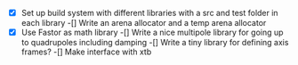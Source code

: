 -[x] Set up build system with different libraries with a src and test folder in each library
-[] Write an arena allocator and a temp arena allocator
-[x] Use Fastor as math library
-[] Write a nice multipole library for going up to quadrupoles including damping
-[] Write a tiny library for defining axis frames?
-[] Make interface with xtb
